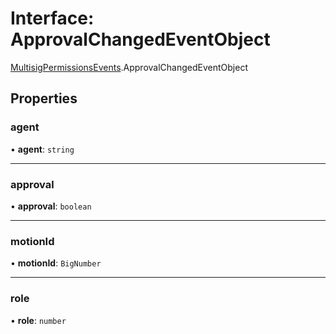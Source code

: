 # Interface: ApprovalChangedEventObject

[MultisigPermissionsEvents](../modules/MultisigPermissionsEvents.md).ApprovalChangedEventObject

## Properties

### agent

• **agent**: `string`

___

### approval

• **approval**: `boolean`

___

### motionId

• **motionId**: `BigNumber`

___

### role

• **role**: `number`
